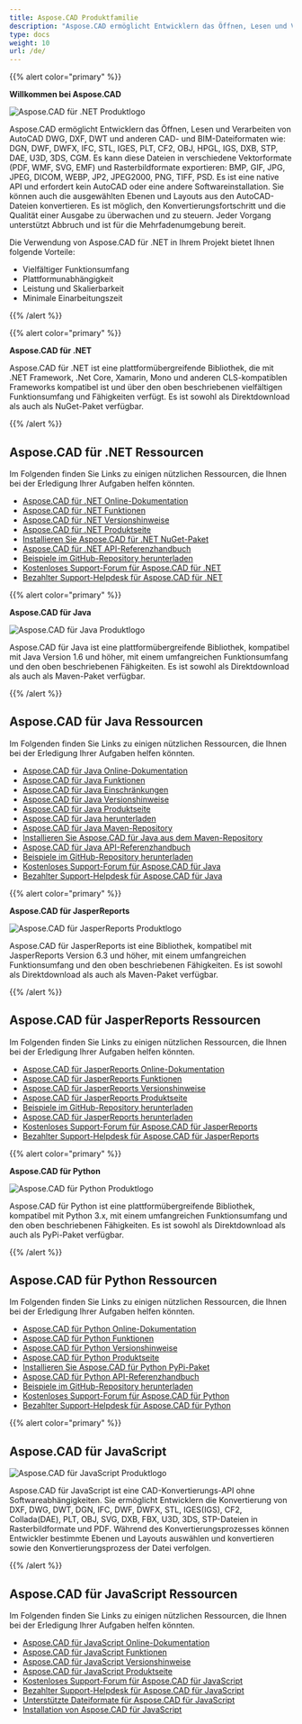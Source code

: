 ```yaml
---
title: Aspose.CAD Produktfamilie
description: "Aspose.CAD ermöglicht Entwicklern das Öffnen, Lesen und Verarbeiten von AutoCAD DWG, DXF, DWT und anderen CAD- und BIM-Dateiformaten wie: DGN, DWF, DWFX, IFC, STL, IGES, PLT, CF2, OBJ, HPGL, IGS, DXB, STP, DAE, U3D, 3DS, CGM"
type: docs
weight: 10
url: /de/
---
```


{{% alert color="primary" %}}

**Willkommen bei Aspose.CAD**

![Aspose.CAD für .NET Produktlogo](/_assets/home_1.png)

Aspose.CAD ermöglicht Entwicklern das Öffnen, Lesen und Verarbeiten von AutoCAD DWG, DXF, DWT und anderen CAD- und BIM-Dateiformaten wie: DGN, DWF, DWFX, IFC, STL, IGES, PLT, CF2, OBJ, HPGL, IGS, DXB, STP, DAE, U3D, 3DS, CGM. Es kann diese Dateien in verschiedene Vektorformate (PDF, WMF, SVG, EMF) und Rasterbildformate exportieren: BMP, GIF, JPG, JPEG, DICOM, WEBP, JP2, JPEG2000, PNG, TIFF, PSD. Es ist eine native API und erfordert kein AutoCAD oder eine andere Softwareinstallation. Sie können auch die ausgewählten Ebenen und Layouts aus den AutoCAD-Dateien konvertieren.
Es ist möglich, den Konvertierungsfortschritt und die Qualität einer Ausgabe zu überwachen und zu steuern. Jeder Vorgang unterstützt Abbruch und ist für die Mehrfadenumgebung bereit.

Die Verwendung von Aspose.CAD für .NET in Ihrem Projekt bietet Ihnen folgende Vorteile:

- Vielfältiger Funktionsumfang
- Plattformunabhängigkeit
- Leistung und Skalierbarkeit
- Minimale Einarbeitungszeit

{{% /alert %}}

{{% alert color="primary" %}}

**Aspose.CAD für .NET**

Aspose.CAD für .NET ist eine plattformübergreifende Bibliothek, die mit .NET Framework, .Net Core, Xamarin, Mono und anderen CLS-kompatiblen Frameworks kompatibel ist und über den oben beschriebenen vielfältigen Funktionsumfang und Fähigkeiten verfügt. Es ist sowohl als Direktdownload als auch als NuGet-Paket verfügbar.

{{% /alert %}}

## **Aspose.CAD für .NET Ressourcen**

Im Folgenden finden Sie Links zu einigen nützlichen Ressourcen, die Ihnen bei der Erledigung Ihrer Aufgaben helfen könnten.

- [Aspose.CAD für .NET Online-Dokumentation](/cad/net/)
- [Aspose.CAD für .NET Funktionen](/cad/net/product-overview/#advanced-api-features)
- [Aspose.CAD für .NET Versionshinweise](https://releases.aspose.com/cad/net/release-notes/)
- [Aspose.CAD für .NET Produktseite](https://products.aspose.com/cad/net/)
- [Installieren Sie Aspose.CAD für .NET NuGet-Paket](https://www.nuget.org/packages/Aspose.CAD/)
- [Aspose.CAD für .NET API-Referenzhandbuch](https://reference.aspose.com/cad/net)
- [Beispiele im GitHub-Repository herunterladen](https://github.com/aspose-cad/Aspose.CAD-for-.NET)
- [Kostenloses Support-Forum für Aspose.CAD für .NET](https://forum.aspose.com/c/cad/19)
- [Bezahlter Support-Helpdesk für Aspose.CAD für .NET](https://helpdesk.aspose.com/)

{{% alert color="primary" %}}

**Aspose.CAD für Java**

![Aspose.CAD für Java Produktlogo](/_assets/home_2.png)

Aspose.CAD für Java ist eine plattformübergreifende Bibliothek, kompatibel mit Java Version 1.6 und höher, mit einem umfangreichen Funktionsumfang und den oben beschriebenen Fähigkeiten. Es ist sowohl als Direktdownload als auch als Maven-Paket verfügbar.

{{% /alert %}}

## **Aspose.CAD für Java Ressourcen**

Im Folgenden finden Sie Links zu einigen nützlichen Ressourcen, die Ihnen bei der Erledigung Ihrer Aufgaben helfen könnten.

- [Aspose.CAD für Java Online-Dokumentation](/cad/java/)
- [Aspose.CAD für Java Funktionen](/cad/java/product-overview/#advanced-api-features)
- [Aspose.CAD für Java Einschränkungen](/cad/java/product-overview/#not-yet-supported)
- [Aspose.CAD für Java Versionshinweise](https://releases.aspose.com/cad/java/release-notes/)
- [Aspose.CAD für Java Produktseite](https://products.aspose.com/cad/java/)
- [Aspose.CAD für Java herunterladen](https://releases.aspose.com/cad/java/)
- [Aspose.CAD für Java Maven-Repository](https://releases.aspose.com/java/repo/com/aspose/aspose-cad/)
- [Installieren Sie Aspose.CAD für Java aus dem Maven-Repository](/cad/java/installation/)
- [Aspose.CAD für Java API-Referenzhandbuch](https://reference.aspose.com/cad/java)
- [Beispiele im GitHub-Repository herunterladen](https://github.com/aspose-cad/Aspose.CAD-for-Java)
- [Kostenloses Support-Forum für Aspose.CAD für Java](https://forum.aspose.com/c/cad/19)
- [Bezahlter Support-Helpdesk für Aspose.CAD für Java](https://helpdesk.aspose.com/)

{{% alert color="primary" %}}

**Aspose.CAD für JasperReports**

![Aspose.CAD für JasperReports Produktlogo](/_assets/home_3.png)

Aspose.CAD für JasperReports ist eine Bibliothek, kompatibel mit JasperReports Version 6.3 und höher, mit einem umfangreichen Funktionsumfang und den oben beschriebenen Fähigkeiten. Es ist sowohl als Direktdownload als auch als Maven-Paket verfügbar.

{{% /alert %}}

## **Aspose.CAD für JasperReports Ressourcen**

Im Folgenden finden Sie Links zu einigen nützlichen Ressourcen, die Ihnen bei der Erledigung Ihrer Aufgaben helfen könnten.

- [Aspose.CAD für JasperReports Online-Dokumentation](/cad/jasperreports/)
- [Aspose.CAD für JasperReports Funktionen](/cad/jasperreports/features-overview/)
- [Aspose.CAD für JasperReports Versionshinweise](https://releases.aspose.com/cad/jasperreports/release-notes/)
- [Aspose.CAD für JasperReports Produktseite](https://products.aspose.com/cad/jasperreports/)
- [Beispiele im GitHub-Repository herunterladen](https://github.com/aspose-cad/Aspose.CAD-for-JasperReports)
- [Aspose.CAD für JasperReports herunterladen](https://downloads.aspose.com/cad/jasperreports)
- [Kostenloses Support-Forum für Aspose.CAD für JasperReports](https://forum.aspose.com/c/cad/19)
- [Bezahlter Support-Helpdesk für Aspose.CAD für JasperReports](https://helpdesk.aspose.com/)

{{% alert color="primary" %}}

**Aspose.CAD für Python**

![Aspose.CAD für Python Produktlogo](/_assets/home_5.png)

Aspose.CAD für Python ist eine plattformübergreifende Bibliothek, kompatibel mit Python 3.x, mit einem umfangreichen Funktionsumfang und den oben beschriebenen Fähigkeiten. Es ist sowohl als Direktdownload als auch als PyPi-Paket verfügbar.

{{% /alert %}}

## **Aspose.CAD für Python Ressourcen**

Im Folgenden finden Sie Links zu einigen nützlichen Ressourcen, die Ihnen bei der Erledigung Ihrer Aufgaben helfen könnten.

- [Aspose.CAD für Python Online-Dokumentation](/cad/python-net/)
- [Aspose.CAD für Python Funktionen](/cad/python-net/product-overview/#advanced-api-features)
- [Aspose.CAD für Python Versionshinweise](https://releases.aspose.com/cad/python-net/release-notes/)
- [Aspose.CAD für Python Produktseite](https://products.aspose.com/cad/python-net/)
- [Installieren Sie Aspose.CAD für Python PyPi-Paket](https://pypi.org/project/aspose-cad/)
- [Aspose.CAD für Python API-Referenzhandbuch](https://reference.aspose.com/cad/python-net)
- [Beispiele im GitHub-Repository herunterladen](https://github.com/aspose-cad/Aspose.CAD-for-Python)
- [Kostenloses Support-Forum für Aspose.CAD für Python](https://forum.aspose.com/c/cad/19)
- [Bezahlter Support-Helpdesk für Aspose.CAD für Python](https://helpdesk.aspose.com/)

{{% alert color="primary" %}}

## **Aspose.CAD für JavaScript**

![Aspose.CAD für JavaScript Produktlogo](/_assets/home_6.png)

Aspose.CAD für JavaScript ist eine CAD-Konvertierungs-API ohne Softwareabhängigkeiten. Sie ermöglicht Entwicklern die Konvertierung von DXF, DWG, DWT, DGN, IFC, DWF, DWFX, STL, IGES(IGS), CF2, Collada(DAE), PLT, OBJ, SVG, DXB, FBX, U3D, 3DS, STP-Dateien in Rasterbildformate und PDF. Während des Konvertierungsprozesses können Entwickler bestimmte Ebenen und Layouts auswählen und konvertieren sowie den Konvertierungsprozess der Datei verfolgen.

{{% /alert %}}

## **Aspose.CAD für JavaScript Ressourcen**

Im Folgenden finden Sie Links zu einigen nützlichen Ressourcen, die Ihnen bei der Erledigung Ihrer Aufgaben helfen könnten.

- [Aspose.CAD für JavaScript Online-Dokumentation](/cad/javascript-net/)
- [Aspose.CAD für JavaScript Funktionen](/cad/javascript-net/features/)
- [Aspose.CAD für JavaScript Versionshinweise](https://releases.aspose.com/cad/javascript-net/release-notes/)
- [Aspose.CAD für JavaScript Produktseite](https://products.aspose.com/cad/javascript-net/)
- [Kostenloses Support-Forum für Aspose.CAD für JavaScript](https://forum.aspose.com/c/cad/19)
- [Bezahlter Support-Helpdesk für Aspose.CAD für JavaScript](https://helpdesk.aspose.com/)
- [Unterstützte Dateiformate für Aspose.CAD für JavaScript](/cad/javascript-net/supported-file-formats/)
- [Installation von Aspose.CAD für JavaScript](/cad/javascript-net/installation/)
